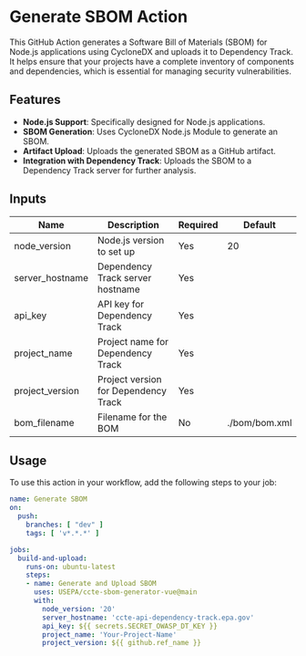 # Generate SBOM Action

This GitHub Action generates a Software Bill of Materials (SBOM) for Node.js applications using CycloneDX and uploads it to Dependency Track. It helps ensure that your projects have a complete inventory of components and dependencies, which is essential for managing security vulnerabilities.

## Features
- **Node.js Support**: Specifically designed for Node.js applications.
- **SBOM Generation**: Uses CycloneDX Node.js Module to generate an SBOM.
- **Artifact Upload**: Uploads the generated SBOM as a GitHub artifact.
- **Integration with Dependency Track**: Uploads the SBOM to a Dependency Track server for further analysis.

## Inputs

| Name             | Description                                      | Required | Default               |
|------------------|--------------------------------------------------|----------|-----------------------|
| node_version     | Node.js version to set up                       | Yes      | 20                    |
| server_hostname   | Dependency Track server hostname                 | Yes      |                       |
| api_key          | API key for Dependency Track                     | Yes      |                       |
| project_name     | Project name for Dependency Track                | Yes      |                       |
| project_version   | Project version for Dependency Track             | Yes      |                       |
| bom_filename     | Filename for the BOM                             | No       | ./bom/bom.xml        |

## Usage

To use this action in your workflow, add the following steps to your job:

```yaml
name: Generate SBOM
on:
  push:
    branches: [ "dev" ]
    tags: [ 'v*.*.*' ]

jobs:
  build-and-upload:
    runs-on: ubuntu-latest
    steps:
    - name: Generate and Upload SBOM
      uses: USEPA/ccte-sbom-generator-vue@main
      with:
        node_version: '20'
        server_hostname: 'ccte-api-dependency-track.epa.gov'
        api_key: ${{ secrets.SECRET_OWASP_DT_KEY }}
        project_name: 'Your-Project-Name'
        project_version: ${{ github.ref_name }}
